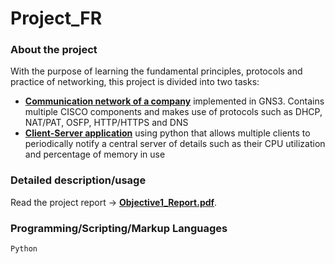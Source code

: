# Project_FR

### About the project
With the purpose of learning the fundamental principles, protocols and practice of networking, this project is divided into two tasks:<br>

  - [**Communication network of a company**](Modulos/ContadorEstoc.java) implemented in GNS3. Contains multiple CISCO components and makes use of protocols such as DHCP, NAT/PAT, OSFP, HTTP/HTTPS and DNS 
  - [**Client-Server application**](Modulos/CountingBloomFilter.java) using python that allows multiple clients to periodically notify a central server of details such as their CPU utilization and percentage of memory in use


### Detailed description/usage
Read the project report -> [**Objective1_Report.pdf**](Objective1_Report.pdf).

### Programming/Scripting/Markup Languages
`Python`
